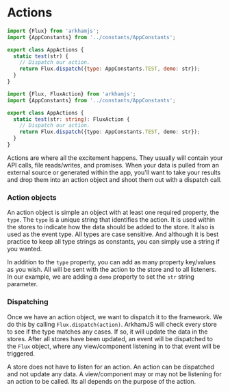 # Actions

```javascript
import {Flux} from 'arkhamjs';
import {AppConstants} from '../constants/AppConstants';

export class AppActions {
  static test(str) {
    // Dispatch our action.
    return Flux.dispatch({type: AppConstants.TEST, demo: str});
  }
}
```

```typescript
import {Flux, FluxAction} from 'arkhamjs';
import {AppConstants} from '../constants/AppConstants';

export class AppActions {
  static test(str: string): FluxAction {
    // Dispatch our action.
    return Flux.dispatch({type: AppConstants.TEST, demo: str});
  }
}
```

Actions are where all the excitement happens. They usually will contain your API calls, file reads/writes, and promises. When your data is pulled from an external source or generated within the app, you'll want to take your results and drop them into an action object and shoot them out with a dispatch call.

### Action objects

An action object is simple an object with at least one required property, the `type`. The `type` is a unique string that identifies the action. It is used within the stores to indicate how the data should be added to the store. It also is used as the event type. All types are case sensitive. And although it is best practice to keep all type strings as constants, you can simply use a string if you wanted.

In addition to the `type` property, you can add as many property key/values as you wish. All will be sent with the action to the store and to all listeners. In our example, we are adding a `demo` property to set the `str` string parameter.

### Dispatching

Once we have an action object, we want to dispatch it to the framework. We do this by calling `Flux.dispatch(action)`. ArkhamJS will check every store to see if the type matches any cases. If so, it will update the data in the stores. After all stores have been updated, an event will be dispatched to the `Flux` object, where any view/component listening in to that event will be triggered.

<aside class="notice">
A store does not have to listen for an action. An action can be dispatched and not update any data. A view/component may or may not be listening for an action to be called. Its all depends on the purpose of the action.
</aside>
